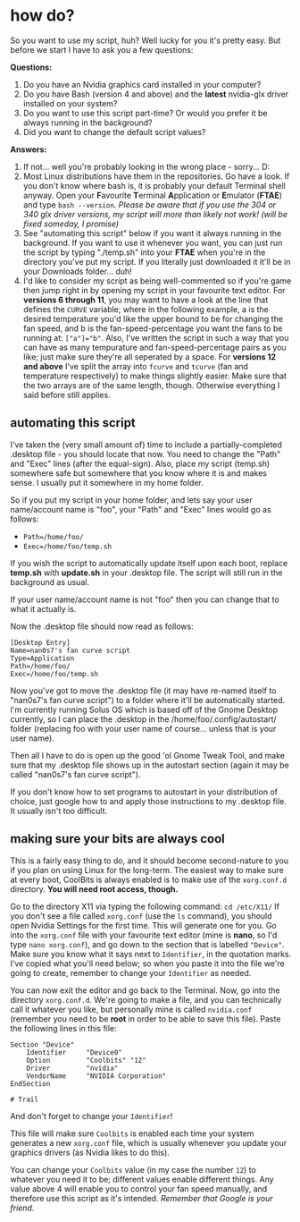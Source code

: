 # how do?

So you want to use my script, huh? Well lucky for you it's pretty easy. But before we start I have to ask you a few questions:

**Questions:**
1. Do you have an Nvidia graphics card installed in your computer?
2. Do you have Bash (version 4 and above) and the **latest** nvidia-glx driver installed on your system?
3. Do you want to use this script part-time? Or would you prefer it be always running in the background?
4. Did you want to change the default script values?

**Answers:**
1. If not... well you're probably looking in the wrong place - sorry... D:
2. Most Linux distributions have them in the repositories. Go have a look. If you don't know where bash is, it is probably your default Terminal shell anyway. Open your **F**avourite **T**erminal **A**pplication or **E**mulator (**FTAE**) and type `bash --version`. _Please be aware that if you use the 304 or 340 glx driver versions, my script will more than likely not work! (will be fixed someday, I promise)_
3. See "automating this script" below if you want it always running in the background. If you want to use it whenever you want, you can just run the script by typing "./temp.sh" into your **FTAE** when you're in the directory you've put my script. If you literally just downloaded it it'll be in your Downloads folder... duh!
4. I'd like to consider my script as being well-commented so if you're game then jump right in by opening my script in your favourite text editor. For **versions 6 through 11**, you may want to have a look at the line that defines the `CURVE` variable; where in the following example, a is the desired temperature you'd like the upper bound to be for changing the fan speed, and b is the fan-speed-percentage you want the fans to be running at: `["a"]="b"`. Also, I've written the script in such a way that you can have as many tempurature and fan-speed-percentage pairs as you like; just make sure they're all seperated by a space. For **versions 12 and above** I've split the array into `fcurve` and `tcurve` (fan and temperature respectively) to make things slightly easier. Make sure that the two arrays are of the same length, though. Otherwise everything I said before still applies.

## automating this script
I've taken the (very small amount of) time to include a partially-completed .desktop file - you should locate that now. You need to change the "Path" and "Exec" lines (after the equal-sign). Also, place my script (temp.sh) somewhere safe but somewhere that you know where it is and makes sense. I usually put it somewhere in my home folder.

So if you put my script in your home folder, and lets say your user name/account name is "foo", your "Path" and "Exec" lines would go as follows:
- `Path=/home/foo/`
- `Exec=/home/foo/temp.sh`

If you wish the script to automatically update itself upon each boot, replace **temp.sh** with **update.sh** in your .desktop file. The script will still run in the background as usual.

If your user name/account name is not "foo" then you can change that to what it actually is.

Now the .desktop file should now read as follows:
```
[Desktop Entry]
Name=nan0s7's fan curve script
Type=Application
Path=/home/foo/
Exec=/home/foo/temp.sh
```

Now you've got to move the .desktop file (it may have re-named itself to "nan0s7's fan curve script") to a folder where it'll be automatically started. I'm currently running Solus OS which is based off of the Gnome Desktop currently, so I can place the .desktop in the /home/foo/.config/autostart/ folder (replacing foo with your user name of course... unless that is your user name). 

Then all I have to do is open up the good 'ol Gnome Tweak Tool, and make sure that my .desktop file shows up in the autostart section (again it may be called "nan0s7's fan curve script"). 

If you don't know how to set programs to autostart in your distribution of choice, just google how to and apply those instructions to my .desktop file. It usually isn't too difficult.

## making sure your bits are always cool
This is a fairly easy thing to do, and it should become second-nature to you if you plan on using Linux for the long-term. The easiest way to make sure at every boot, CoolBits is always enabled is to make use of the `xorg.conf.d` directory. **You will need root access, though.**

Go to the directory X11 via typing the following command: `cd /etc/X11/`
If you don't see a file called `xorg.conf` (use the `ls` command), you should open Nvidia Settings for the first time. This will generate one for you. 
Go into the `xorg.conf` file with your favourite text editor (mine is **nano**, so I'd type `nano xorg.conf`), and go down to the section that is labelled `"Device"`. Make sure you know what it says next to `Identifier`, in the quotation marks. I've copied what you'll need below; so when you paste it into the file we're going to create, remember to change your `Identifier` as needed.

You can now exit the editor and go back to the Terminal. Now, go into the directory `xorg.conf.d`. We're going to make a file, and you can technically call it whatever you like, but personally mine is called `nvidia.conf` (remember you need to be **root** in order to be able to save this file). Paste the following lines in this file:

```
Section "Device"
    Identifier     "Device0"
    Option         "Coolbits" "12"
    Driver         "nvidia"
    VendorName     "NVIDIA Corporation"
EndSection

# Trail
```

And don't forget to change your `Identifier`!

This file will make sure `Coolbits` is enabled each time your system generates a new `xorg.conf` file, which is usually whenever you update your graphics drivers (as Nvidia likes to do this).

You can change your `Coolbits` value (in my case the number `12`) to whatever you need it to be; different values enable different things. Any value above 4 will enable you to control your fan speed manually, and therefore use this script as it's intended. _Remember that Google is your friend._
